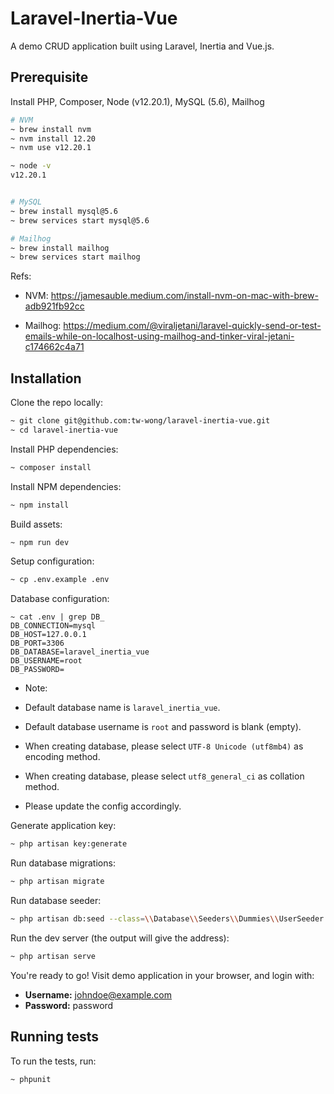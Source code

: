 # Laravel-Inertia-Vue

A demo CRUD application built using Laravel, Inertia and Vue.js.

## Prerequisite

Install PHP, Composer, Node (v12.20.1), MySQL (5.6), Mailhog

```sh
# NVM
~ brew install nvm
~ nvm install 12.20
~ nvm use v12.20.1

~ node -v
v12.20.1


# MySQL
~ brew install mysql@5.6
~ brew services start mysql@5.6

# Mailhog
~ brew install mailhog
~ brew services start mailhog
```

Refs:

- NVM: https://jamesauble.medium.com/install-nvm-on-mac-with-brew-adb921fb92cc

- Mailhog: https://medium.com/@viraljetani/laravel-quickly-send-or-test-emails-while-on-localhost-using-mailhog-and-tinker-viral-jetani-c174662c4a71

## Installation

Clone the repo locally:

```sh
~ git clone git@github.com:tw-wong/laravel-inertia-vue.git
~ cd laravel-inertia-vue
```

Install PHP dependencies:

```sh
~ composer install
```

Install NPM dependencies:

```sh
~ npm install
```

Build assets:

```sh
~ npm run dev
```

Setup configuration:

```sh
~ cp .env.example .env
```

Database configuration: 

```
~ cat .env | grep DB_
DB_CONNECTION=mysql
DB_HOST=127.0.0.1
DB_PORT=3306
DB_DATABASE=laravel_inertia_vue
DB_USERNAME=root
DB_PASSWORD=
```

- Note:

- Default database name is `laravel_inertia_vue`. 

- Default database username is `root` and password is blank (empty).

- When creating database, please select `UTF-8 Unicode (utf8mb4)` as encoding method.

- When creating database, please select `utf8_general_ci` as collation method.

- Please update the config accordingly.


Generate application key:

```sh
~ php artisan key:generate
```

Run database migrations:

```sh
~ php artisan migrate
```

Run database seeder:

```sh
~ php artisan db:seed --class=\\Database\\Seeders\\Dummies\\UserSeeder
```

Run the dev server (the output will give the address):

```sh
~ php artisan serve
```

You're ready to go! Visit demo application in your browser, and login with:

- **Username:** johndoe@example.com
- **Password:** password

## Running tests

To run the tests, run:

```
~ phpunit
```